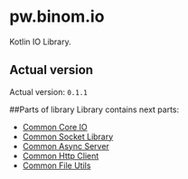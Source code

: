 # pw.binom.io
Kotlin IO Library.<br>

## Actual version
Actual version: `0.1.1`

##Parts of library
Library contains next parts:<br>
* [Common Core IO](core/README.md)
* [Common Socket Library](socket/README.md)
* [Common Async Server](server/README.md)
* [Common Http Client](httpClient/README.md)
* [Common File Utils](file/README.md)